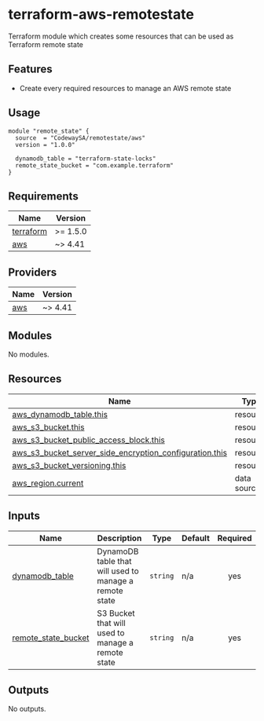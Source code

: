 # terraform-aws-remotestate
Terraform module which creates some resources that can be used as Terraform remote state

## Features

* Create every required resources to manage an AWS remote state 

## Usage

```hcl
module "remote_state" {
  source  = "CodewaySA/remotestate/aws"
  version = "1.0.0"

  dynamodb_table = "terraform-state-locks"
  remote_state_bucket = "com.example.terraform"
}
```
<!-- BEGINNING OF PRE-COMMIT-TERRAFORM DOCS HOOK -->
## Requirements

| Name | Version |
|------|---------|
| <a name="requirement_terraform"></a> [terraform](#requirement\_terraform) | >= 1.5.0 |
| <a name="requirement_aws"></a> [aws](#requirement\_aws) | ~> 4.41 |

## Providers

| Name | Version |
|------|---------|
| <a name="provider_aws"></a> [aws](#provider\_aws) | ~> 4.41 |

## Modules

No modules.

## Resources

| Name | Type |
|------|------|
| [aws_dynamodb_table.this](https://registry.terraform.io/providers/hashicorp/aws/latest/docs/resources/dynamodb_table) | resource |
| [aws_s3_bucket.this](https://registry.terraform.io/providers/hashicorp/aws/latest/docs/resources/s3_bucket) | resource |
| [aws_s3_bucket_public_access_block.this](https://registry.terraform.io/providers/hashicorp/aws/latest/docs/resources/s3_bucket_public_access_block) | resource |
| [aws_s3_bucket_server_side_encryption_configuration.this](https://registry.terraform.io/providers/hashicorp/aws/latest/docs/resources/s3_bucket_server_side_encryption_configuration) | resource |
| [aws_s3_bucket_versioning.this](https://registry.terraform.io/providers/hashicorp/aws/latest/docs/resources/s3_bucket_versioning) | resource |
| [aws_region.current](https://registry.terraform.io/providers/hashicorp/aws/latest/docs/data-sources/region) | data source |

## Inputs

| Name | Description | Type | Default | Required |
|------|-------------|------|---------|:--------:|
| <a name="input_dynamodb_table"></a> [dynamodb\_table](#input\_dynamodb\_table) | DynamoDB table that will used to manage a remote state | `string` | n/a | yes |
| <a name="input_remote_state_bucket"></a> [remote\_state\_bucket](#input\_remote\_state\_bucket) | S3 Bucket that will used to manage a remote state | `string` | n/a | yes |

## Outputs

No outputs.
<!-- END OF PRE-COMMIT-TERRAFORM DOCS HOOK -->
